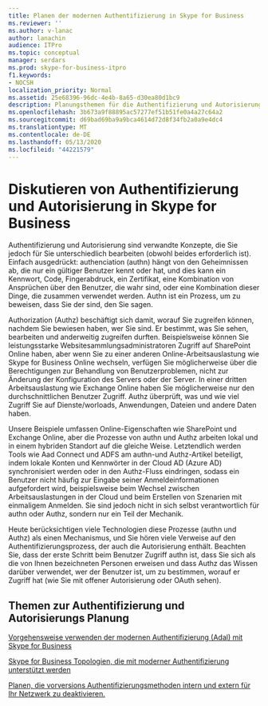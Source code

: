 ```yaml
---
title: Planen der modernen Authentifizierung in Skype for Business
ms.reviewer: ''
ms.author: v-lanac
author: lanachin
audience: ITPro
ms.topic: conceptual
manager: serdars
ms.prod: skype-for-business-itpro
f1.keywords:
- NOCSH
localization_priority: Normal
ms.assetid: 25e68396-96dc-4e4b-8a65-d30ea80d1bc9
description: Planungsthemen für die Authentifizierung und Autorisierung für Skype for Business Server, einschließlich der Integration in andere Produkte
ms.openlocfilehash: 3b673a9f88895ac57277ef51b51fe0a4a27c64a2
ms.sourcegitcommit: d69bad69ba9a9bca4614d72d8f34fb2a0a9e4dc4
ms.translationtype: MT
ms.contentlocale: de-DE
ms.lasthandoff: 05/13/2020
ms.locfileid: "44221579"
---
```

# <a name="discussing-authentication-and-authorization-in-skype-for-business"></a>Diskutieren von Authentifizierung und Autorisierung in Skype for Business

Authentifizierung und Autorisierung sind verwandte Konzepte, die Sie jedoch für Sie unterschiedlich bearbeiten (obwohl beides erforderlich ist). Einfach ausgedrückt: authenciation (authn) hängt von den Geheimnissen ab, die nur ein gültiger Benutzer kennt oder hat, und dies kann ein Kennwort, Code, Fingerabdruck, ein Zertifikat, eine Kombination von Ansprüchen über den Benutzer, die wahr sind, oder eine Kombination dieser Dinge, die zusammen verwendet werden. Authn ist ein Prozess, um zu beweisen, dass Sie der sind, den Sie sagen.

Authorization (Authz) beschäftigt sich damit, worauf Sie zugreifen können, nachdem Sie bewiesen haben, wer Sie sind. Er bestimmt, was Sie sehen, bearbeiten und anderweitig zugreifen durften. Beispielsweise können Sie leistungsstarke Websitesammlungsadministratoren Zugriff auf SharePoint Online haben, aber wenn Sie zu einer anderen Online-Arbeitsauslastung wie Skype for Business Online wechseln, verfügen Sie möglicherweise über die Berechtigungen zur Behandlung von Benutzerproblemen, nicht zur Änderung der Konfiguration des Servers oder der Server. In einer dritten Arbeitsauslastung wie Exchange Online haben Sie möglicherweise nur den durchschnittlichen Benutzer Zugriff. Authz überprüft, was und wie viel Zugriff Sie auf Dienste/worloads, Anwendungen, Dateien und andere Daten haben.

Unsere Beispiele umfassen Online-Eigenschaften wie SharePoint und Exchange Online, aber die Prozesse von authn und Authz arbeiten lokal und in einem hybriden Standort auf die gleiche Weise. Letztendlich werden Tools wie Aad Connect und ADFS am authn-und Authz-Artikel beteiligt, indem lokale Konten und Kennwörter in der Cloud AD (Azure AD) synchronisiert werden oder in den Authz-Fluss eindringen, sodass ein Benutzer nicht häufig zur Eingabe seiner Anmeldeinformationen aufgefordert wird, beispielsweise beim Wechsel zwischen Arbeitsauslastungen in der Cloud und beim Erstellen von Szenarien mit einmaligem Anmelden. Sie sind jedoch nicht in sich selbst verantwortlich für authn oder Authz, sondern nur ein Teil der Mechanik.

Heute berücksichtigen viele Technologien diese Prozesse (authn und Authz) als einen Mechanismus, und Sie hören viele Verweise auf den Authentifizierungsprozess, der auch die Autorisierung enthält. Beachten Sie, dass der erste Schritt beim Benutzer Zugriff authn ist, dass Sie sich als die von Ihnen bezeichneten Personen erweisen und dass Authz das Wissen darüber verwendet, wer der Benutzer ist, um zu bestimmen, worauf er Zugriff hat (wie Sie mit offener Autorisierung oder OAuth sehen).

  
## <a name="authentication-and-authorization-planning-topics"></a>Themen zur Authentifizierung und Autorisierungs Planung

[Vorgehensweise verwenden der modernen Authentifizierung (Adal) mit Skype for Business](plan-adal.md)

[Skype for Business Topologien, die mit moderner Authentifizierung unterstützt werden](topologies-supported.md)

[Planen, die vorversions Authentifizierungsmethoden intern und extern für Ihr Netzwerk zu deaktivieren.](turn-on-modern-auth.md)

